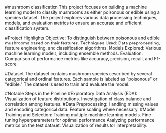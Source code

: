 #mushroom classification
This project focuses on building a machine learning model to classify mushrooms as either poisonous or edible using a species dataset. The project explores various data processing techniques, models, and evaluation metrics to ensure an accurate and efficient classification system.


#Project Highlights
Objective: To distinguish between poisonous and edible mushrooms based on their features.
Techniques Used: Data preprocessing, feature engineering, and classification algorithms.
Models Explored: Various machine learning models, including ensemble methods.
Evaluation: Comparison of performance metrics like accuracy, precision, recall, and F1-score


#Dataset
The dataset contains mushroom species described by several categorical and ordinal features. Each sample is labeled as "poisonous" or "edible." The dataset is used to train and evaluate the model.


#Notable Steps in the Pipeline
#Exploratory Data Analysis (EDA):
Visualization of feature distributions.
Investigation of class balance and correlation among features.
#Data Preprocessing:
Handling missing values and encoding categorical data.
Feature scaling where necessary.
#Model Training and Selection:
Training multiple machine learning models.
Fine-tuning hyperparameters for optimal performance
Analyzing performance metrics on the test dataset.
Visualization of results for interpretability.
